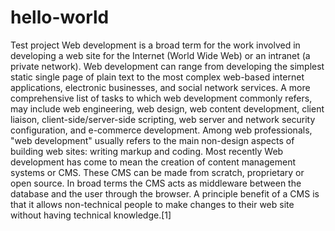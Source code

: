 # hello-world
Test project
Web development is a broad term for the work involved in developing a web site for the Internet (World Wide Web) or an intranet (a private network). Web development can range from developing the simplest static single page of plain text to the most complex web-based internet applications, electronic businesses, and social network services. A more comprehensive list of tasks to which web development commonly refers, may include web engineering, web design, web content development, client liaison, client-side/server-side scripting, web server and network security configuration, and e-commerce development. Among web professionals, "web development" usually refers to the main non-design aspects of building web sites: writing markup and coding. Most recently Web development has come to mean the creation of content management systems or CMS. These CMS can be made from scratch, proprietary or open source. In broad terms the CMS acts as middleware between the database and the user through the browser. A principle benefit of a CMS is that it allows non-technical people to make changes to their web site without having technical knowledge.[1]
